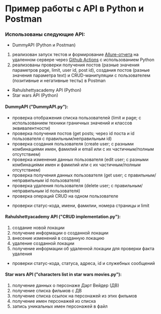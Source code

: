 # Пример работы с API в Python и Postman


### Использованы следующие API:
* DummyAPI (Python и Postman)
1. реализован запуск тестов и формирование [Allure-отчета](https://codeels.github.io/Python-API-testing/) на удаленном сервере через [Github Actions](https://github.com/Codeels/Python-API-testing/actions/workflows/manual.yml) с использованием Python
2. реализованы проверки получения постов (разные значения параметров page, limit, user id, post id), создания постов (разные значения параметра text) и CRUD-манипуляции с пользователем (позитивные и негативные тесты) в Postman
* Rahulshettyacademy API (Python)
* Star wars API (Python)


#### DummyAPI ("DummyAPI.py"):
* проверка отображения списка пользователей (limit и page; с использованием техники граничных значений и классов эквивалентности)
* проверка получения постов (get posts; через id поста и id пользователя с правильным/неправильным id)
* проверка создания пользователя (create user; с разными комбинациями имен, фамилий и email или с их частичным/полным отсутствием)
* проверка изменения данных пользователя (edit user; с разными комбинациями имен и фамилий или с их частичным/полным отсутствием)
* проверка получения данных пользователя (get user; с правильным/неправильным id пользователя)
* проверка удаления пользователя (delete user; с правильным/неправильным id пользователя)
* проверка операций CRUD на одном пользователе 
+ проверки статус-кода, имени, фамилии, номера страницы и limit

#### Rahulshettyacademy API ("CRUD implementation.py"):
1. создание новой локации
2. получение информации о созданной локации
3. внесение изменений в созданную локацию
4. удаление созданной локации
5. получение информации об удаленной локации для проверки факта удаления
+ проверки статус-кода, статуса, адреса, id и служебных сообщений


#### Star wars API ("characters list in star wars movies.py"):
1. получение данных о персонаже Дарт Вейдер (ДВ)
2. получение списка фильмов с ДВ
3. получение списка ссылок на персонажей из этих фильмов
4. получение имен персонажей из списка
5. запись уникальных имен персонажей в файл






